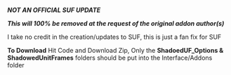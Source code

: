 ***NOT AN OFFICIAL SUF UPDATE***

***This will 100% be removed at the request of the original addon author(s)***

I take no credit in the creation/updates to SUF, this is just a fan fix for SUF

**To Download**
Hit Code and Download Zip, Only the **ShadoedUF_Options & ShadowedUnitFrames** folders should be put into the Interface/Addons folder
